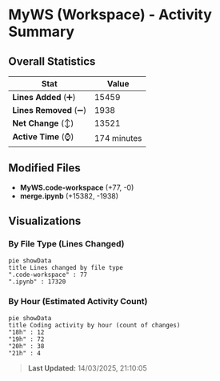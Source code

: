 # MyWS (Workspace) - Activity Summary 

## Overall Statistics

| Stat                   | Value                                                             |
| ---------------------- | ----------------------------------------------------------------- |
| **Lines Added** (➕)   | 15459                                          |
| **Lines Removed** (➖) | 1938                                        |
| **Net Change** (↕)    | 13521                |
| **Active Time** (⌚)   | 174 minutes |


## Modified Files
- **MyWS.code-workspace** (+77, -0)
- **merge.ipynb** (+15382, -1938)

## Visualizations

### By File Type (Lines Changed)

```mermaid
pie showData
title Lines changed by file type
".code-workspace" : 77
".ipynb" : 17320
```

### By Hour (Estimated Activity Count)

```mermaid
pie showData
title Coding activity by hour (count of changes)
"18h" : 12
"19h" : 72
"20h" : 38
"21h" : 4
```


> **Last Updated:** 14/03/2025, 21:10:05